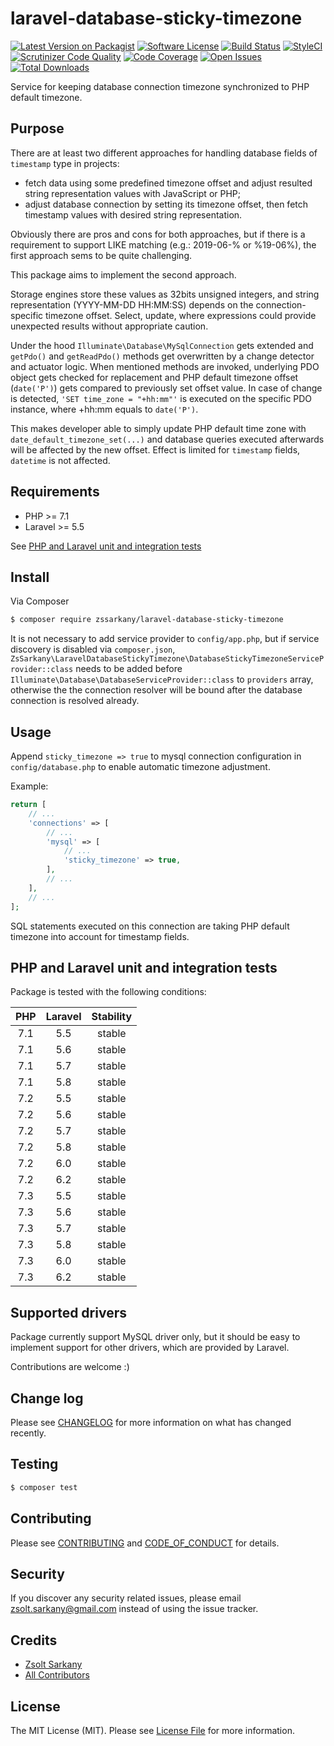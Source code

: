 # laravel-database-sticky-timezone

[![Latest Version on Packagist][ico-version]][link-packagist]
[![Software License][ico-license]](LICENSE.md)
[![Build Status][ico-travis]][link-travis]
[![StyleCI][ico-styleci]][link-styleci]
[![Scrutinizer Code Quality][ico-scrutinizer-quality]][link-scrutinizer]
[![Code Coverage][ico-scrutinizer-coverage]][link-scrutinizer]
[![Open Issues][ico-issues]][link-issues]
[![Total Downloads][ico-downloads]][link-downloads]

Service for keeping database connection timezone synchronized to PHP default timezone.

## Purpose

There are at least two different approaches for handling database fields of
`timestamp` type in projects:

- fetch data using some predefined timezone offset and adjust resulted string
  representation values with JavaScript or PHP;
- adjust database connection by setting its timezone offset, then fetch timestamp
  values with desired string representation.

Obviously there are pros and cons for both approaches, but if there is a
requirement to support LIKE matching (e.g.: 2019-06-% or %19-06%), the first
approach sems to be quite challenging.

This package aims to implement the second approach.

Storage engines store these values as 32bits unsigned integers, and string
representation (YYYY-MM-DD HH:MM:SS) depends on the connection-specific timezone
offset. Select, update, where expressions could provide unexpected results without
appropriate caution.

Under the hood `Illuminate\Database\MySqlConnection` gets extended and `getPdo()`
and `getReadPdo()` methods get overwritten by a change detector and actuator logic.
When mentioned methods are invoked, underlying PDO object gets checked for
replacement and PHP default timezone offset (`date('P')`) gets compared to
previously set offset value. In case of change is detected, `'SET time_zone = "+hh:mm"'`
is executed on the specific PDO instance, where +hh:mm equals to `date('P')`.

This makes developer able to simply update PHP default time zone with
`date_default_timezone_set(...)` and database queries executed afterwards
will be affected by the new offset. Effect is limited for `timestamp` fields,
`datetime` is not affected.

## Requirements

- PHP >= 7.1
- Laravel >= 5.5

See [PHP and Laravel unit and integration tests](#php-and-laravel-unit-and-integration-tests)

## Install

Via Composer

``` bash
$ composer require zssarkany/laravel-database-sticky-timezone
```

It is not necessary to add service provider to `config/app.php`, but if service
discovery is disabled via `composer.json`,
`ZsSarkany\LaravelDatabaseStickyTimezone\DatabaseStickyTimezoneServiceProvider::class`
needs to be added before `Illuminate\Database\DatabaseServiceProvider::class` to
`providers` array, otherwise the the connection resolver will be bound after
the database connection is resolved already.

## Usage

Append `sticky_timezone => true` to mysql connection configuration in
`config/database.php` to enable automatic timezone adjustment.

Example:
``` php
return [
    // ...
    'connections' => [
        // ...
        'mysql' => [
            // ...
            'sticky_timezone' => true,
        ],
        // ...
    ],
    // ...
];
```

SQL statements executed on this connection are taking PHP default timezone
into account for timestamp fields.

## PHP and Laravel unit and integration tests

Package is tested with the following conditions:

|PHP|Laravel|Stability|
|:-:|:-:|:-:|
|7.1|5.5|stable|
|7.1|5.6|stable|
|7.1|5.7|stable|
|7.1|5.8|stable|
|7.2|5.5|stable|
|7.2|5.6|stable|
|7.2|5.7|stable|
|7.2|5.8|stable|
|7.2|6.0|stable|
|7.2|6.2|stable|
|7.3|5.5|stable|
|7.3|5.6|stable|
|7.3|5.7|stable|
|7.3|5.8|stable|
|7.3|6.0|stable|
|7.3|6.2|stable|

## Supported drivers

Package currently support MySQL driver only, but it should be easy to implement
support for other drivers, which are provided by Laravel.

Contributions are welcome :)

## Change log

Please see [CHANGELOG](CHANGELOG.md) for more information on what has changed recently.

## Testing

``` bash
$ composer test
```

## Contributing

Please see [CONTRIBUTING](CONTRIBUTING.md) and [CODE_OF_CONDUCT](CODE_OF_CONDUCT.md) for details.

## Security

If you discover any security related issues, please email zsolt.sarkany@gmail.com instead of using the issue tracker.

## Credits

- [Zsolt Sarkany][link-author]
- [All Contributors][link-contributors]

## License

The MIT License (MIT). Please see [License File](LICENSE.md) for more information.

[ico-version]: https://img.shields.io/packagist/v/zssarkany/laravel-database-sticky-timezone.svg?style=flat-square
[ico-license]: https://img.shields.io/badge/license-MIT-brightgreen.svg?style=flat-square
[ico-travis]: https://img.shields.io/travis/com/zssarkany/laravel-database-sticky-timezone/master.svg?style=flat-square
[ico-styleci]: https://github.styleci.io/repos/190005727/shield?branch=master
[ico-scrutinizer-quality]: https://scrutinizer-ci.com/g/zssarkany/laravel-database-sticky-timezone/badges/quality-score.png?b=master
[ico-scrutinizer-coverage]: https://scrutinizer-ci.com/g/zssarkany/laravel-database-sticky-timezone/badges/coverage.png?b=master
[ico-issues]: https://img.shields.io/github/issues-raw/zssarkany/laravel-database-sticky-timezone.svg?style=flat-square
[ico-downloads]: https://img.shields.io/packagist/dt/zssarkany/laravel-database-sticky-timezone.svg?style=flat-square

[link-packagist]: https://packagist.org/packages/zssarkany/laravel-database-sticky-timezone
[link-travis]: https://travis-ci.com/zssarkany/laravel-database-sticky-timezone
[link-styleci]: https://github.styleci.io/repos/190005727
[link-scrutinizer]: https://scrutinizer-ci.com/g/zssarkany/laravel-database-sticky-timezone/?branch=master
[link-issues]: https://github.com/zssarkany/laravel-database-sticky-timezone/issues
[link-downloads]: https://packagist.org/packages/zssarkany/laravel-database-sticky-timezone
[link-author]: https://github.com/zssarkany
[link-contributors]: ../../contributors
